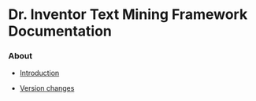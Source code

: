 <h1>Dr. Inventor Text Mining Framework Documentation</h1>


<h3>About</h3>

* [Introduction](Introduction.md)

* [Version changes](Version.md)
